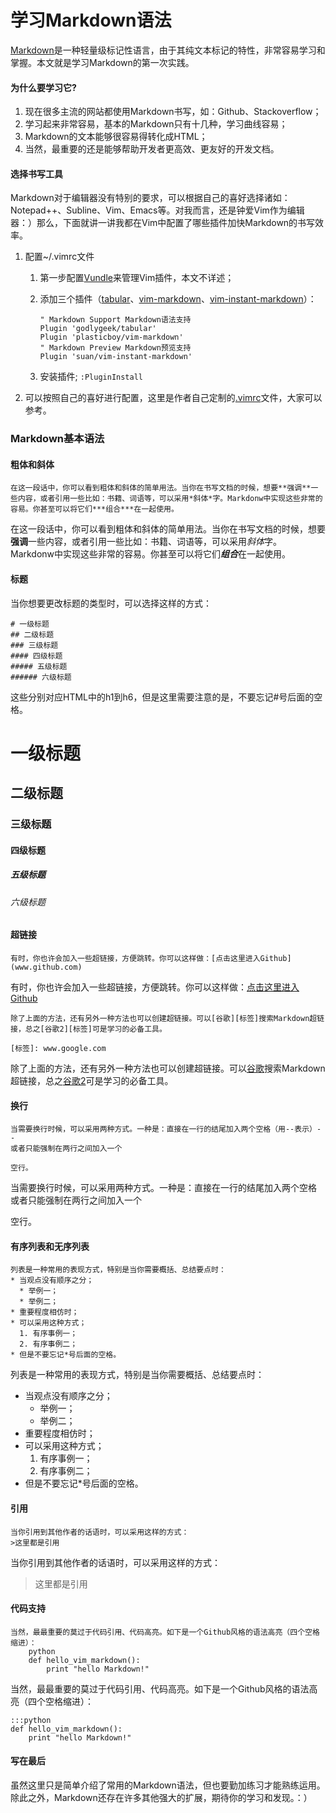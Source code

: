 # 学习Markdown语法
[Markdown](https://zh.wikipedia.org/wiki/Markdown)是一种轻量级标记性语言，由于其纯文本标记的特性，非常容易学习和掌握。本文就是学习Markdown的第一次实践。

#### 为什么要学习它?
1. 现在很多主流的网站都使用Markdown书写，如：Github、Stackoverflow；
2. 学习起来非常容易，基本的Markdown只有十几种，学习曲线容易；
3. Markdown的文本能够很容易得转化成HTML；
4. 当然，最重要的还是能够帮助开发者更高效、更友好的开发文档。

#### 选择书写工具
Markdown对于编辑器没有特别的要求，可以根据自己的喜好选择诸如：Notepad++、Subline、Vim、Emacs等。对我而言，还是钟爱Vim作为编辑器：）那么，下面就讲一讲我都在Vim中配置了哪些插件加快Markdown的书写效率。

1. 配置~/.vimrc文件
   1. 第一步配置[Vundle](https://github.com/VundleVim/Vundle.vim)来管理Vim插件，本文不详述；
   2. 添加三个插件（[tabular](https://github.com/godlygeek/tabular)、[vim-markdown](https://github.com/plasticboy/vim-markdown)、[vim-instant-markdown](https://github.com/suan/vim-instant-markdown)）：

          " Markdown Support Markdown语法支持
          Plugin 'godlygeek/tabular'
          Plugin 'plasticboy/vim-markdown'
          " Markdown Preview Markdown预览支持
          Plugin 'suan/vim-instant-markdown'
   3. 安装插件;
       `:PluginInstall`
2. 可以按照自己的喜好进行配置，这里是作者自己定制的[.vimrc](https://gist.github.com/ColdinLee/dfffea3d9cad4f2501ec8fd299ece22a)文件，大家可以参考。

### Markdown基本语法
#### 粗体和斜体

    在这一段话中，你可以看到粗体和斜体的简单用法。当你在书写文档的时候，想要**强调**一些内容，或者引用一些比如：书籍、词语等，可以采用*斜体*字。Markdonw中实现这些非常的容易。你甚至可以将它们***组合***在一起使用。

在这一段话中，你可以看到粗体和斜体的简单用法。当你在书写文档的时候，想要**强调**一些内容，或者引用一些比如：书籍、词语等，可以采用*斜体*字。Markdonw中实现这些非常的容易。你甚至可以将它们***组合***在一起使用。

#### 标题
当你想要更改标题的类型时，可以选择这样的方式：

    # 一级标题
    ## 二级标题
    ### 三级标题
    #### 四级标题
    ##### 五级标题
    ###### 六级标题

这些分别对应HTML中的h1到h6，但是这里需要注意的是，不要忘记#号后面的空格。

# 一级标题
## 二级标题
### 三级标题
#### 四级标题
##### 五级标题
###### 六级标题
#### 超链接

    有时，你也许会加入一些超链接，方便跳转。你可以这样做：[点击这里进入Github](www.github.com)

有时，你也许会加入一些超链接，方便跳转。你可以这样做：[点击这里进入Github](www.github.com)

    除了上面的方法，还有另外一种方法也可以创建超链接。可以[谷歌][标签]搜索Markdown超链接，总之[谷歌2][标签]可是学习的必备工具。

    [标签]: www.google.com

除了上面的方法，还有另外一种方法也可以创建超链接。可以[谷歌][标签]搜索Markdown超链接，总之[谷歌2][标签]可是学习的必备工具。

[标签]: www.google.com

#### 换行

    当需要换行时候，可以采用两种方式。一种是：直接在一行的结尾加入两个空格（用--表示）--
    或者只能强制在两行之间加入一个

    空行。

当需要换行时候，可以采用两种方式。一种是：直接在一行的结尾加入两个空格 
或者只能强制在两行之间加入一个

空行。

#### 有序列表和无序列表

    列表是一种常用的表现方式，特别是当你需要概括、总结要点时：
    * 当观点没有顺序之分；
      * 举例一；
      * 举例二；
    * 重要程度相仿时；
    * 可以采用这种方式；
      1. 有序事例一；
      2. 有序事例二；
    * 但是不要忘记*号后面的空格。

列表是一种常用的表现方式，特别是当你需要概括、总结要点时：
* 当观点没有顺序之分；
  * 举例一；
  * 举例二；
* 重要程度相仿时；
* 可以采用这种方式；
  1. 有序事例一；
  2. 有序事例二；
* 但是不要忘记*号后面的空格。

#### 引用

    当你引用到其他作者的话语时，可以采用这样的方式：
    >这里都是引用

当你引用到其他作者的话语时，可以采用这样的方式：
>这里都是引用

#### 代码支持

    当然，最最重要的莫过于代码引用、代码高亮。如下是一个Github风格的语法高亮（四个空格缩进）：  
        python
        def hello_vim_markdown():
            print "hello Markdown!"
 

当然，最最重要的莫过于代码引用、代码高亮。如下是一个Github风格的语法高亮（四个空格缩进）：

    :::python
    def hello_vim_markdown():
        print "hello Markdown!"

#### 写在最后
虽然这里只是简单介绍了常用的Markdown语法，但也要勤加练习才能熟练运用。除此之外，Markdown还存在许多其他强大的扩展，期待你的学习和发现。：）
